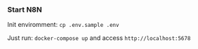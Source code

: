 ### Start N8N
Init enviromment: `cp .env.sample .env`

Just run: `docker-compose up` and access `http://localhost:5678`

